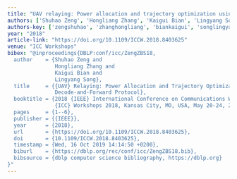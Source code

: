 ```yaml
---
title: "UAV relaying: Power allocation and trajectory optimization using decode-and-forward protocol"
authors: ['Shuhao Zeng', 'Hongliang Zhang', 'Kaigui Bian', 'Lingyang Song']
authors-key: ['zengshuhao', 'zhanghongliang', 'biankaigui', 'songlingyang']
year: "2018"
article-link: "https://doi.org/10.1109/ICCW.2018.8403625"
venue: "ICC Workshops"
bibex: "@inproceedings{DBLP:conf/icc/ZengZBS18,
  author    = {Shuhao Zeng and
               Hongliang Zhang and
               Kaigui Bian and
               Lingyang Song},
  title     = {{UAV} Relaying: Power Allocation and Trajectory Optimization Using
               Decode-and-Forward Protocol},
  booktitle = {2018 {IEEE} International Conference on Communications Workshops,
               {ICC} Workshops 2018, Kansas City, MO, USA, May 20-24, 2018},
  pages     = {1--6},
  publisher = {{IEEE}},
  year      = {2018},
  url       = {https://doi.org/10.1109/ICCW.2018.8403625},
  doi       = {10.1109/ICCW.2018.8403625},
  timestamp = {Wed, 16 Oct 2019 14:14:50 +0200},
  biburl    = {https://dblp.org/rec/conf/icc/ZengZBS18.bib},
  bibsource = {dblp computer science bibliography, https://dblp.org}
}"
---
```

